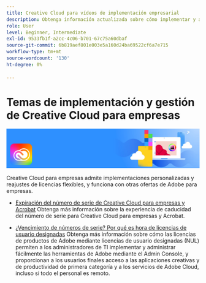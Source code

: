 ```yaml
---
title: Creative Cloud para vídeos de implementación empresarial
description: Obtenga información actualizada sobre cómo implementar y administrar Creative Cloud para aplicaciones empresariales
role: User
level: Beginner, Intermediate
exl-id: 9533fb1f-a2cc-4c06-b701-67c75a60dbaf
source-git-commit: 6b819aef801e003e5a160d24ba69522cf6a7e715
workflow-type: tm+mt
source-wordcount: '130'
ht-degree: 0%

---
```


# Temas de implementación y gestión de Creative Cloud para empresas

![Imagen Hero de Creative Cloud](../assets/CCEbanner.png)

Creative Cloud para empresas admite implementaciones personalizadas y reajustes de licencias flexibles, y funciona con otras ofertas de Adobe para empresas.

* [Expiración del número de serie de Creative Cloud para empresas y Acrobat](cceserial.md)
Obtenga más información sobre la experiencia de caducidad del número de serie para Creative Cloud para empresas y Acrobat.

* [¿Vencimiento de números de serie? Por qué es hora de licencias de usuario designadas](nameduserlicensing.md)
Obtenga más información sobre cómo las licencias de productos de Adobe mediante licencias de usuario designadas (NUL) permiten a los administradores de TI implementar y administrar fácilmente las herramientas de Adobe mediante el Admin Console, y proporcionan a los usuarios finales acceso a las aplicaciones creativas y de productividad de primera categoría y a los servicios de Adobe Cloud, incluso si todo el personal es remoto.
